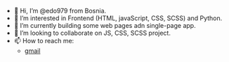 - 👋 Hi, I’m @edo979 from Bosnia.
- 👀 I’m interested in Frontend (HTML, javaScript, CSS, SCSS) and Python.
- 🌱 I’m currently building some web pages adn single-page app.
- 💞️ I’m looking to collaborate on JS, CSS, SCSS project.
- 📫 How to reach me:
  - [gmail](mailto:prezentabilan@gmail.com)

<!---
edo979/edo979 is a ✨ special ✨ repository because its `README.md` (this file) appears on your GitHub profile.
You can click the Preview link to take a look at your changes.
--->
